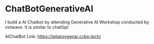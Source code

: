 # ChatBotGenerativeAI 

I build a AI Chatbot by attending Generative AI Workshop conducted by nxtwave.
It is similar to chatGpt

AIChatBot Link: https://jebaroygenai.ccbp.tech/
